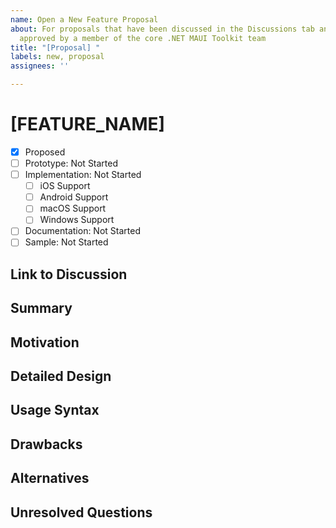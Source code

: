 ```yaml
---
name: Open a New Feature Proposal
about: For proposals that have been discussed in the Discussions tab and have been
  approved by a member of the core .NET MAUI Toolkit team
title: "[Proposal] "
labels: new, proposal
assignees: ''

---
```


<!--
Hello, and thanks for your interest in contributing to the .NET MAUI Toolkit! 

If you haven't been invited by a team member to open an Proposal, please instead open a Discussion at https://github.com/communitytoolkit/maui/discussions/new where we can discuss the pros/cons of the feature and its implementation. 

New language feature proposals should fully fill out this template. This should include a complete detailed design, which describes the syntax of the feature, what that syntax means, and how it affects current parts of the spec. Please make sure to point out specific spec sections that need to be updated for this feature.
-->
# [FEATURE_NAME]

* [x] Proposed
* [ ] Prototype: Not Started
* [ ] Implementation: Not Started
  * [ ] iOS Support
  * [ ] Android Support
  * [ ] macOS Support
  * [ ] Windows Support
* [ ] Documentation: Not Started
* [ ] Sample: Not Started

## Link to Discussion

<!-- Please link to the completed/approved [Discussion](https://github.com/communitytoolkit/maui/discussions)-->

## Summary
[summary]: #summary

<!-- One paragraph explanation of the feature. -->

## Motivation
[motivation]: #motivation

<!-- Why are we doing this? Which use cases does it enable? What is the expected outcome? -->

## Detailed Design
[design]: #detailed-design

<!-- This is the bulk of the proposal. Explain the design in enough detail for somebody familiar with .NET MAUI to understand, and for somebody familiar with the Community Toolkit to implement, and include examples of how the feature is used. Please include syntax and desired semantics for the change, including linking to the relevant parts of the existing .NET MAUI Toolkit spec to describe the changes necessary to implement this feature. An initial proposal does not need to cover all cases, but it should have enough detail to enable a community member to bring this proposal to design if they so choose. -->

## Usage Syntax
[usage]: #usage-syntax

<!-- Please provide an example of how an end-user will use this feature. If this is a UI control, please an example of the feature being consumed in both a C# UIand a XAML UI. -->

<!-- Here is an example from CharactersValidationBehavior:

### XAML Usage

```xml
<Entry>
    <Entry.Behaviors>
        <toolkit:CharactersValidationBehavior
            CharacterType="Digit"
            MaximumCharacterCount="10"
        />
    </Entry.Behaviors>
</Entry>
```

### C# Usage

var phoneEntry = new Entry();
phoneEntry.Behaviors.Add(new CharactersValidationBehavior
{
    CharacterType = CharacterType.Digit,
    MaximumCharacterCount = 10
});

-->

## Drawbacks
[drawbacks]: #drawbacks

<!-- Why should we *not* do this? -->

## Alternatives
[alternatives]: #alternatives

<!-- What other designs have been considered? What is the impact of not doing this? -->

## Unresolved Questions
[unresolved]: #unresolved-questions

<!-- What parts of the design are still undecided? -->
